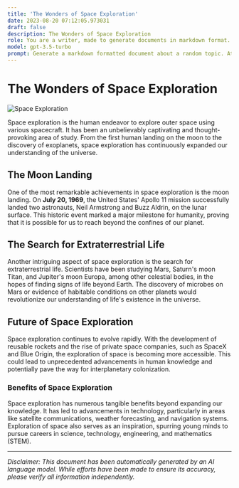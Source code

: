 ```yaml
---
title: 'The Wonders of Space Exploration'
date: 2023-08-20 07:12:05.973031
draft: false
description: The Wonders of Space Exploration
role: You are a writer, made to generate documents in markdown format. It is very important that all of the documents you generate are in valid markdown format.
model: gpt-3.5-turbo
prompt: Generate a markdown formatted document about a random topic. At the bottom, include a disclaimer explaining that the document was generated by you. The first line of the document should be the title. Make sure that the entire document is in proper markdown format, using a mix of various tags to make the document visually appealing.
---
```


# The Wonders of Space Exploration

![Space Exploration](https://images.unsplash.com/photo-1446776400744-1b5ce71a79fa)

Space exploration is the human endeavor to explore outer space using various spacecraft. It has been an unbelievably captivating and thought-provoking area of study. From the first human landing on the moon to the discovery of exoplanets, space exploration has continuously expanded our understanding of the universe.

## The Moon Landing

One of the most remarkable achievements in space exploration is the moon landing. On **July 20, 1969**, the United States' Apollo 11 mission successfully landed two astronauts, Neil Armstrong and Buzz Aldrin, on the lunar surface. This historic event marked a major milestone for humanity, proving that it is possible for us to reach beyond the confines of our planet.

## The Search for Extraterrestrial Life

Another intriguing aspect of space exploration is the search for extraterrestrial life. Scientists have been studying Mars, Saturn's moon Titan, and Jupiter's moon Europa, among other celestial bodies, in the hopes of finding signs of life beyond Earth. The discovery of microbes on Mars or evidence of habitable conditions on other planets would revolutionize our understanding of life's existence in the universe.

## Future of Space Exploration

Space exploration continues to evolve rapidly. With the development of reusable rockets and the rise of private space companies, such as SpaceX and Blue Origin, the exploration of space is becoming more accessible. This could lead to unprecedented advancements in human knowledge and potentially pave the way for interplanetary colonization.

### Benefits of Space Exploration

Space exploration has numerous tangible benefits beyond expanding our knowledge. It has led to advancements in technology, particularly in areas like satellite communications, weather forecasting, and navigation systems. Exploration of space also serves as an inspiration, spurring young minds to pursue careers in science, technology, engineering, and mathematics (STEM).

---

*Disclaimer: This document has been automatically generated by an AI language model. While efforts have been made to ensure its accuracy, please verify all information independently.*

